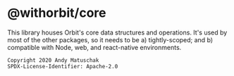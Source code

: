 # @withorbit/core

This library houses Orbit's core data structures and operations. It's used by most of the other packages, so it needs to be a) tightly-scoped; and b) compatible with Node, web, and react-native environments.

```
Copyright 2020 Andy Matuschak
SPDX-License-Identifier: Apache-2.0
```
